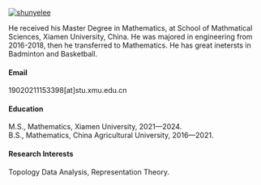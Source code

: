 

[![shunyelee](https://img.shields.io/badge/shunyelee-github-blue?logo=github)](https://github.com/shunyelee)

He received his Master Degree in Mathematics, at School of Mathmatical Sciences, Xiamen University, China.
He was majored in engineering from 2016-2018, then he transferred to Mathematics. He has great inetersts in Badminton and Basketball.

#### Email
19020211153398[at]stu.xmu.edu.cn

#### Education
M.S., Mathematics, Xiamen University, 2021—2024.\
B.S., Mathematics, China Agricultural University, 2016—2021.

#### Research Interests
Topology Data Analysis, Representation Theory.

